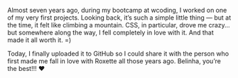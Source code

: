 Almost seven years ago, during my bootcamp at wcoding, I worked on one of my very first projects.
Looking back, it’s such a simple little thing — but at the time, it felt like climbing a mountain.
CSS, in particular, drove me crazy… but somewhere along the way, I fell completely in love with it.
And that made it all worth it. =)

Today, I finally uploaded it to GitHub so I could share it with the person who first made me fall in love with Roxette all those years ago.
Belinha, you’re the best!!! ❤️
